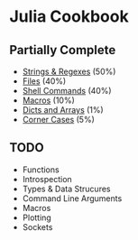 # Julia Cookbook

## Partially Complete

* [Strings & Regexes](string.md) (50%)
* [Files](file.md) (40%)
* [Shell Commands](shell-command.md) (40%)
* [Macros](macro.md) (10%)
* [Dicts and Arrays](container.md) (1%)
* [Corner Cases](corner-cases.md) (5%)

## TODO

* Functions
* Introspection
* Types & Data Strucures
* Command Line Arguments
* Macros
* Plotting
* Sockets
